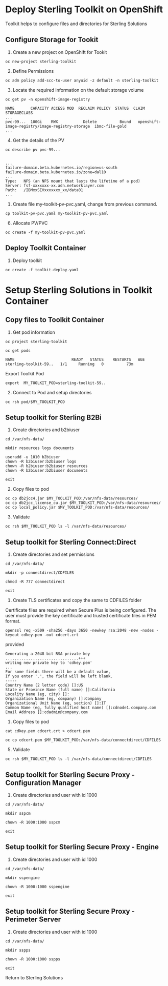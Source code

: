 # Deploy Sterling Toolkit on OpenShift

Toolkit helps to configure files and directories for Sterling Solutions

## Configure Storage for Tookit

1. Create a new project on OpenShift for Tookit

```shell
oc new-project sterling-toolkit
```

2. Define Permissions

```shell
oc adm policy add-scc-to-user anyuid -z default -n sterling-toolkit
```
3. Locate the required information on the default storage volume

```shell
oc get pv -n openshift-image-registry

NAME       CAPACITY ACCESS MOD  RECLAIM POLICY  STATUS  CLAIM                                              STORAGECLASS    
...                               
pvc-99...  100Gi    RWX           Delete          Bound   openshift-image-registry/image-registry-storage  ibmc-file-gold      
...
```
4. Get the details of the PV

```shell
oc describe pv pvc-99...


...
failure-domain.beta.kubernetes.io/region=us-south
failure-domain.beta.kubernetes.io/zone=dal10
...
Type:   NFS (an NFS mount that lasts the lifetime of a pod)
Server: fsf-xxxxxxx-xx.adn.networklayer.com
Path:   /IBMxxSEVxxxxxxx_xx/data01
...
```

1. Create file my-toolkit-pv-pvc.yaml, change from previous command.
  
```
cp toolkit-pv-pvc.yaml my-toolkit-pv-pvc.yaml
```

6. Allocate PV/PVC

```shell
oc create -f my-toolkit-pv-pvc.yaml
```

## Deploy Toolkit Container

1. Deploy toolkit

```shell
oc create -f toolkit-deploy.yaml
```

# Setup Sterling Solutions in Toolkit Container

## Copy files to Toolkit Container

1. Get pod information

```shell
oc project sterling-toolkit

oc get pods

NAME                         READY   STATUS    RESTARTS   AGE
sterling-toolkit-59..   1/1     Running   0          73m
```

Export Toolkit Pod 

```shell
export  MY_TOOLKIT_POD=sterling-toolkit-59..
```

2. Connect to Pod and setup directories

```shell
oc rsh pod/$MY_TOOLKIT_POD
```

## Setup toolkit for Sterling B2Bi

1. Create directories and b2biuser

```shell
cd /var/nfs-data/

mkdir resources logs documents

useradd -u 1010 b2biuser
chown -R b2biuser:b2biuser logs 
chown -R b2biuser:b2biuser resources 
chown -R b2biuser:b2biuser documents

exit
```

2. Copy files to pod

```shell
oc cp db2jcc4.jar $MY_TOOLKIT_POD:/var/nfs-data/resources/
oc cp db2jcc_license_cu.jar $MY_TOOLKIT_POD:/var/nfs-data/resources/
oc cp local_policy.jar $MY_TOOLKIT_POD:/var/nfs-data/resources/
```

3. Validate

```shell
oc rsh $MY_TOOLKIT_POD ls -l /var/nfs-data/resources/
```

## Setup toolkit for Sterling Connect:Direct

1. Create directories and set permissions

```shell
cd /var/nfs-data/

mkdir -p connectdirect/CDFILES

chmod -R 777 connectdirect

exit
```

1. Create TLS certificates and copy the same to CDFILES folder 

Certificate files are required when Secure Plus is being configured. The user must provide the key certificate and trusted certificate files in PEM format.



```shell
openssl req -x509 -sha256 -days 3650 -newkey rsa:2048 -new -nodes -keyout cdkey.pem -out cdcert.crt
```
provided

```
Generating a 2048 bit RSA private key
................................+++
writing new private key to 'cdkey.pem'
...
For some fields there will be a default value,
If you enter '.', the field will be left blank.
-----
Country Name (2 letter code) []:US
State or Province Name (full name) []:California
Locality Name (eg, city) []:
Organization Name (eg, company) []:Company
Organizational Unit Name (eg, section) []:IT
Common Name (eg, fully qualified host name) []:cdnode1.company.com
Email Address []:cdadmin@company.com
```


1. Copy files to pod

```shell
cat cdkey.pem cdcert.crt > cdcert.pem

oc cp cdcert.pem $MY_TOOLKIT_POD:/var/nfs-data/connectdirect/CDFILES
```

5. Validate

```shell
oc rsh $MY_TOOLKIT_POD ls -l /var/nfs-data/connectdirect/CDFILES
```

## Setup toolkit for Sterling Secure Proxy - Configuration Manager

1. Create directories and user with id 1000

```shell
cd /var/nfs-data/

mkdir sspcm

chown -R 1000:1000 sspcm 

exit
```



## Setup toolkit for Sterling Secure Proxy - Engine

1. Create directories and user with id 1000

```shell
cd /var/nfs-data/

mkdir sspengine

chown -R 1000:1000 sspengine

exit
```


## Setup toolkit for Sterling Secure Proxy - Perimeter Server

1. Create directories and user with id 1000

```shell
cd /var/nfs-data/

mkdir sspps

chown -R 1000:1000 sspps

exit
```

Return to Sterling Solutions